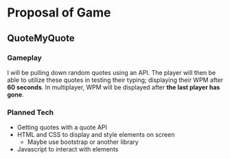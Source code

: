 # Proposal of Game

## QuoteMyQuote
### Gameplay
I will be pulling down random quotes using an API. The player will then be able to utilize these quotes in testing their typing; displaying their WPM after **60 seconds**. In multiplayer, WPM will be displayed after **the last player has gone**.

### Planned Tech
- Getting quotes with a quote API
- HTML and CSS to display and style elements on screen
    - Maybe use bootstrap or another library
- Javascript to interact with elements
